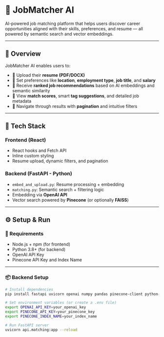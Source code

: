 # 💼 JobMatcher AI

AI-powered job matching platform that helps users discover career opportunities aligned with their skills, preferences, and resume — all powered by semantic search and vector embeddings.

---

## 🚀 Overview

JobMatcher AI enables users to:

- 📄 Upload their **resume (PDF/DOCX)**
- 🎯 Set preferences like **location**, **employment type**, **job title**, and **salary**
- 🤖 Receive **ranked job recommendations** based on AI embeddings and semantic similarity
- 🧠 View **match scores**, smart **tag suggestions**, and detailed job metadata
- 🧭 Navigate through results with **pagination** and intuitive filters

---

## 🧠 Tech Stack

### **Frontend (React)**

- React hooks and Fetch API
- Inline custom styling
- Resume upload, dynamic filters, and pagination

### **Backend (FastAPI - Python)**

- `embed_and_upload.py`: Resume processing + embedding
- `matching.py`: Semantic search + filtering logic
- Embedding via **OpenAI API**
- Vector search powered by **Pinecone** (or optionally **FAISS**)

---

## ⚙️ Setup & Run

### 🔧 Requirements

- Node.js + npm (for frontend)
- Python 3.8+ (for backend)
- OpenAI API Key
- Pinecone API Key and Index Name

---

### 📦 Backend Setup

```bash
# Install dependencies
pip install fastapi uvicorn openai numpy pandas pinecone-client python-dotenv

# Set environment variables (or create a .env file)
export OPENAI_API_KEY=your_openai_key
export PINECONE_API_KEY=your_pinecone_key
export PINECONE_INDEX_NAME=your_index_name

# Run FastAPI server
uvicorn api.matching:app --reload
